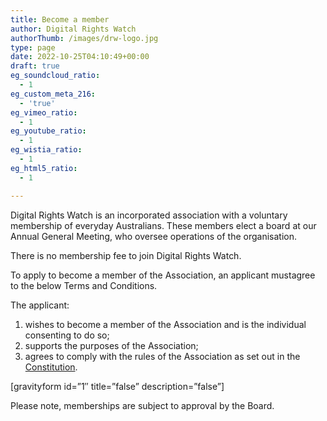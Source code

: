 ```yaml
---
title: Become a member
author: Digital Rights Watch
authorThumb: /images/drw-logo.jpg
type: page
date: 2022-10-25T04:10:49+00:00
draft: true
eg_soundcloud_ratio:
  - 1
eg_custom_meta_216:
  - 'true'
eg_vimeo_ratio:
  - 1
eg_youtube_ratio:
  - 1
eg_wistia_ratio:
  - 1
eg_html5_ratio:
  - 1

---
```

Digital Rights Watch is an incorporated association with a voluntary membership of everyday Australians. These members elect a board at our Annual General Meeting, who oversee operations of the organisation.

There is no membership fee to join Digital Rights Watch.

To apply to become a member of the Association, an applicant mustagree to the below Terms and Conditions.

The applicant:

  1. wishes to become a member of the Association and is the individual consenting to do so;
  2. supports the purposes of the Association;
  3. agrees to comply with the rules of the Association as set out in the [Constitution][1].

[gravityform id=&#8221;1&#8243; title=&#8221;false&#8221; description=&#8221;false&#8221;]

Please note, memberships are subject to approval by the Board.

 [1]: /wp-content/uploads/2016/02/DRW-Constitution-23-02-16-2.pdf
